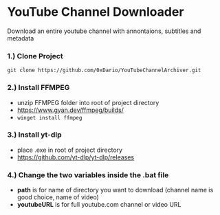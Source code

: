 # YouTube Channel Downloader
Download an entire youtube channel with annontaions, subtitles and metadata

### 1.) Clone Project
```git clone https://github.com/0xDario/YouTubeChannelArchiver.git```

### 2.) Install FFMPEG
- unzip FFMPEG folder into root of project directory
- https://www.gyan.dev/ffmpeg/builds/
- ```winget install ffmpeg```

### 3.) Install yt-dlp
- place .exe in root of project directory
- https://github.com/yt-dlp/yt-dlp/releases

### 4.) Change the two variables inside the .bat file
- **path** is for name of directory you want to download (channel name is good choice, name of video)
- **youtubeURL** is for full youtube.com channel or video URL